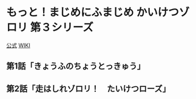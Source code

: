 # もっと！まじめにふまじめ かいけつゾロリ 第３シリーズ

[公式](http://www.zorori.jp/) 
[WIKI](https://ja.wikipedia.org/wiki/%E3%82%82%E3%81%A3%E3%81%A8!%E3%81%BE%E3%81%98%E3%82%81%E3%81%AB%E3%81%B5%E3%81%BE%E3%81%98%E3%82%81_%E3%81%8B%E3%81%84%E3%81%91%E3%81%A4%E3%82%BE%E3%83%AD%E3%83%AA) 

## 第1話「きょうふのちょうとっきゅう」

## 第2話「走はしれゾロリ！　たいけつローズ」
